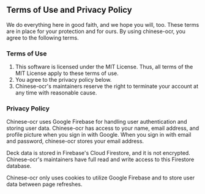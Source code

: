 ## Terms of Use and Privacy Policy
We do everything here in good faith, and we hope you will, too. These terms are in place for your protection and for ours. By using chinese-ocr, you agree to the following terms.

### Terms of Use
1. This software is licensed under the MIT License. Thus, all terms of the MIT License apply to these terms of use.
2. You agree to the privacy policy below.
4. Chinese-ocr's maintainers reserve the right to terminate your account at any time with reasonable cause.


### Privacy Policy
Chinese-ocr uses Google Firebase for handling user authentication and storing user data. Chinese-ocr has access to your name, email address, and profile picture when you sign in with Google. When you sign in with email and password, chinese-ocr stores your email address.

Deck data is stored in Firebase's Cloud Firestore, and it is not encrypted. Chinese-ocr's maintainers have full read and write access to this Firestore database.

Chinese-ocr only uses cookies to utilize Google Firebase and to store user data between page refreshes.
